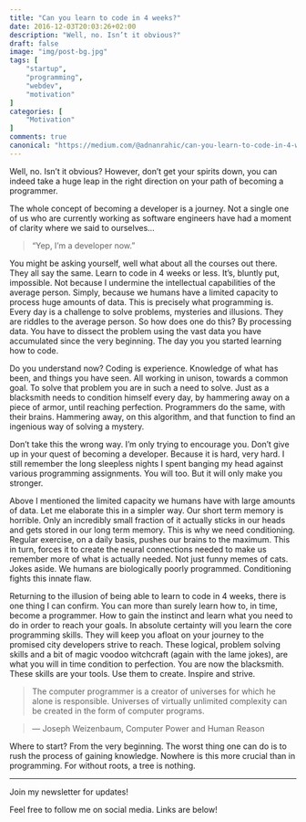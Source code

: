 ```yaml
---
title: "Can you learn to code in 4 weeks?"
date: 2016-12-03T20:03:26+02:00
description: "Well, no. Isn’t it obvious?"
draft: false
image: "img/post-bg.jpg"
tags: [
    "startup",
    "programming",
    "webdev",
    "motivation"
]
categories: [
    "Motivation"
]
comments: true
canonical: "https://medium.com/@adnanrahic/can-you-learn-to-code-in-4-weeks-a68441205ddd"
---
```


Well, no. Isn’t it obvious? However, don’t get your spirits down, you can indeed take a huge leap in the right direction on your path of becoming a programmer.


The whole concept of becoming a developer is a journey. Not a single one of us who are currently working as software engineers have had a moment of clarity where we said to ourselves…

> “Yep, I’m a developer now.”

You might be asking yourself, well what about all the courses out there. They all say the same. Learn to code in 4 weeks or less. It’s, bluntly put, impossible. Not because I undermine the intellectual capabilities of the average person. Simply, because we humans have a limited capacity to process huge amounts of data. This is precisely what programming is. Every day is a challenge to solve problems, mysteries and illusions. They are riddles to the average person. So how does one do this? By processing data. You have to dissect the problem using the vast data you have accumulated since the very beginning. The day you you started learning how to code.

Do you understand now? Coding is experience. Knowledge of what has been, and things you have seen. All working in unison, towards a common goal. To solve that problem you are in such a need to solve. Just as a blacksmith needs to condition himself every day, by hammering away on a piece of armor, until reaching perfection. Programmers do the same, with their brains. Hammering away, on this algorithm, and that function to find an ingenious way of solving a mystery.


Don’t take this the wrong way. I’m only trying to encourage you. Don’t give up in your quest of becoming a developer. Because it is hard, very hard. I still remember the long sleepless nights I spent banging my head against various programming assignments. You will too. But it will only make you stronger.

Above I mentioned the limited capacity we humans have with large amounts of data. Let me elaborate this in a simpler way. Our short term memory is horrible. Only an incredibly small fraction of it actually sticks in our heads and gets stored in our long term memory. This is why we need conditioning. Regular exercise, on a daily basis, pushes our brains to the maximum. This in turn, forces it to create the neural connections needed to make us remember more of what is actually needed. Not just funny memes of cats. Jokes aside. We humans are biologically poorly programmed. Conditioning fights this innate flaw.

Returning to the illusion of being able to learn to code in 4 weeks, there is one thing I can confirm. You can more than surely learn how to, in time, become a programmer. How to gain the instinct and learn what you need to do in order to reach your goals. In absolute certainty will you learn the core programming skills. They will keep you afloat on your journey to the promised city developers strive to reach. These logical, problem solving skills and a bit of magic voodoo witchcraft (again with the lame jokes), are what you will in time condition to perfection. You are now the blacksmith. These skills are your tools. Use them to create. Inspire and strive.

> The computer programmer is a creator of universes for which he alone is responsible. Universes of virtually unlimited complexity can be created in the form of computer programs. 

> — Joseph Weizenbaum, Computer Power and Human Reason

Where to start? From the very beginning. The worst thing one can do is to rush the process of gaining knowledge. Nowhere is this more crucial than in programming. For without roots, a tree is nothing.

---

Join my newsletter for updates!

Feel free to follow me on social media. Links are below!